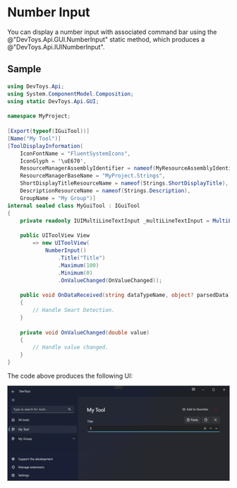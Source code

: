 # Number Input

You can display a number input with associated command bar using the @"DevToys.Api.GUI.NumberInput" static method, which produces a @"DevToys.Api.IUINumberInput".

## Sample

```csharp
using DevToys.Api;
using System.ComponentModel.Composition;
using static DevToys.Api.GUI;

namespace MyProject;

[Export(typeof(IGuiTool))]
[Name("My Tool")]
[ToolDisplayInformation(
    IconFontName = "FluentSystemIcons",
    IconGlyph = '\uE670',
    ResourceManagerAssemblyIdentifier = nameof(MyResourceAssemblyIdentifier),
    ResourceManagerBaseName = "MyProject.Strings",
    ShortDisplayTitleResourceName = nameof(Strings.ShortDisplayTitle),
    DescriptionResourceName = nameof(Strings.Description),
    GroupName = "My Group")]
internal sealed class MyGuiTool : IGuiTool
{
    private readonly IUIMultiLineTextInput _multiLineTextInput = MultiLineTextInput();

    public UIToolView View
        => new UIToolView(
            NumberInput()
                .Title("Title")
                .Maximum(100)
                .Minimum(0)
                .OnValueChanged(OnValueChanged));

    public void OnDataReceived(string dataTypeName, object? parsedData)
    {
        // Handle Smart Detection.
    }

    private void OnValueChanged(double value)
    {
        // Handle value changed.
    }
}
```

The code above produces the following UI:

![DevToys - My Tool - Number Input](assets/number-input.png)
